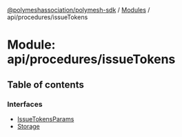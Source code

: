 [@polymeshassociation/polymesh-sdk](../README.md) / [Modules](../modules.md) / api/procedures/issueTokens

# Module: api/procedures/issueTokens

## Table of contents

### Interfaces

- [IssueTokensParams](../interfaces/api_procedures_issueTokens.IssueTokensParams.md)
- [Storage](../interfaces/api_procedures_issueTokens.Storage.md)
